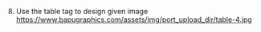 8. Use the table tag to design given image https://www.bapugraphics.com/assets/img/port_upload_dir/table-4.jpg
